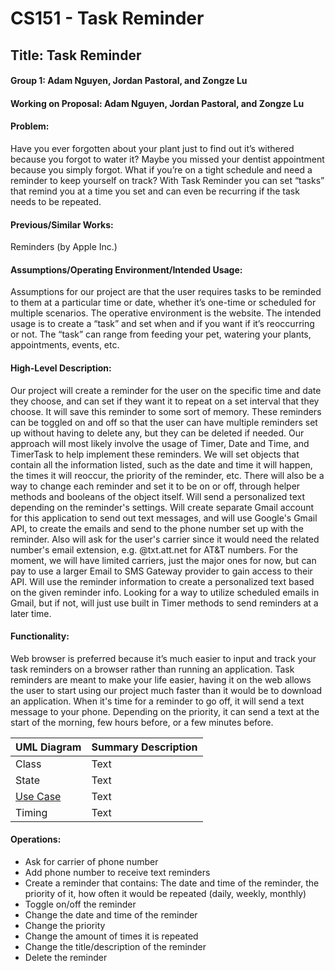 # CS151 - Task Reminder
## Title: Task Reminder
#### Group 1: Adam Nguyen, Jordan Pastoral, and Zongze Lu
#### Working on Proposal: Adam Nguyen, Jordan Pastoral, and Zongze Lu

#### Problem:
Have you ever forgotten about your plant just to find out it’s withered because you forgot to water it? Maybe you missed your dentist appointment because you simply forgot. What if you’re on a tight schedule and need a reminder to keep yourself on track? With Task Reminder you can set “tasks” that remind you at a time you set and can even be recurring if the task needs to be repeated. 

#### Previous/Similar Works:
Reminders (by Apple Inc.)

#### Assumptions/Operating Environment/Intended Usage:
Assumptions for our project are that the user requires tasks to be reminded to them at a particular time or date, whether it’s one-time or scheduled for multiple scenarios. The operative environment is the website. The intended usage is to create a “task” and set when and if you want if it’s reoccurring or not. The “task” can range from feeding your pet, watering your plants, appointments, events, etc. 

#### High-Level Description:
Our project will create a reminder for the user on the specific time and date they choose, and can set if they want it to repeat on a set interval that they choose. It will save this reminder to some sort of memory. These reminders can be toggled on and off so that the user can have multiple reminders set up without having to delete any, but they can be deleted if needed. Our approach will most likely involve the usage of Timer, Date and Time, and TimerTask to help implement these reminders. We will set objects that contain all the information listed, such as the date and time it will happen, the times it will reoccur, the priority of the reminder, etc. There will also be a way to change each reminder and set it to be on or off, through helper methods and booleans of the object itself. Will send a personalized text depending on the reminder's settings. Will create separate Gmail account for this application to send out text messages, and will use Google's Gmail API, to create the emails and send to the phone number set up with the reminder. Also will ask for the user's carrier since it would need the related number's email extension, e.g. @txt.att.net for AT&T numbers. For the moment, we will have limited carriers, just the major ones for now, but can pay to use a larger Email to SMS Gateway provider to gain access to their API. Will use the reminder information to create a personalized text based on the given reminder info. Looking for a way to utilize scheduled emails in Gmail, but if not, will just use built in Timer methods to send reminders at a later time.

#### Functionality:
Web browser is preferred because it’s much easier to input and track your task reminders on a browser rather than running an application. Task reminders are meant to make your life easier, having it on the web allows the user to start using our project much faster than it would be to download an application. When it's time for a reminder to go off, it will send a text message to your phone. Depending on the priority, it can send a text at the start of the morning, few hours before, or a few minutes before.

| UML Diagram   | Summary Description|
| ------------- | ------------- |
| Class         | Text        |
| State         | Text        |
|[Use Case](diagrams\Use_Case.png)   | Text        |
| Timing        | Text        |


#### Operations: 
- Ask for carrier of phone number
- Add phone number to receive text reminders
- Create a reminder that contains: The date and time of the reminder, the priority of it, how often it would be repeated (daily, weekly, monthly)
- Toggle on/off the reminder
- Change the date and time of the reminder
- Change the priority
- Change the amount of times it is repeated
- Change the title/description of the reminder
- Delete the reminder
